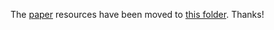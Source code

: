 The [paper](https://github.com/huawei-noah/noah-research/tree/master/NLP/cross_aligner) resources have been moved to [this folder](https://github.com/huawei-noah/noah-research/tree/master/NLP/cross_aligner). Thanks!
